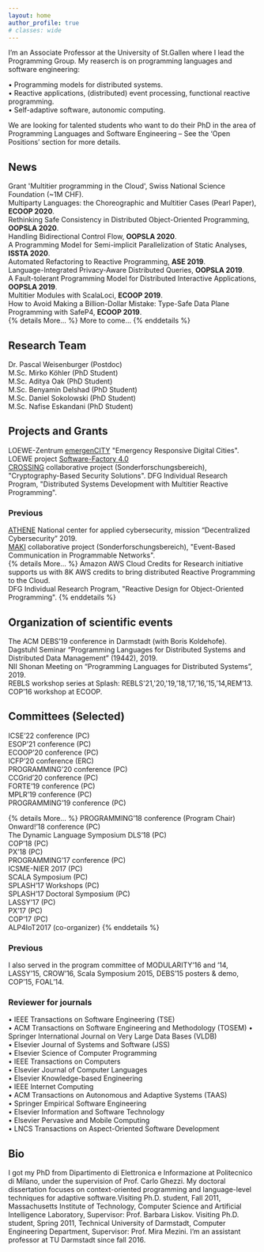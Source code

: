 ```yaml
---
layout: home
author_profile: true
# classes: wide
---
```



I’m an Associate Professor at the University of St.Gallen where
I lead the Programming Group. My reaserch is on programming languages and software engineering:

• Programming models for distributed systems.  
• Reactive applications, (distributed) event processing, functional reactive programming.  
• Self-adaptive software, autonomic computing.  


We are looking for talented students who want to do their PhD in the area of Programming Languages and Software Engineering – See the ‘Open Positions’ section for more details. 


## News

Grant 'Multitier programming in the Cloud', Swiss National Science Foundation (~1M CHF).  
Multiparty Languages: the Choreographic and Multitier Cases (Pearl Paper), **ECOOP 2020**.   
Rethinking Safe Consistency in Distributed Object-Oriented Programming, **OOPSLA 2020**.  
Handling Bidirectional Control Flow, **OOPSLA 2020**.  
A Programming Model for Semi-implicit Parallelization of Static Analyses, **ISSTA 2020**.  
Automated Refactoring to Reactive Programming, **ASE 2019**.  
Language-Integrated Privacy-Aware Distributed Queries, **OOPSLA 2019**.  
A Fault-tolerant Programming Model for Distributed Interactive Applications, **OOPSLA 2019**.  
Multitier Modules with ScalaLoci, **ECOOP 2019**.  
How to Avoid Making a Billion-Dollar Mistake: Type-Safe Data Plane Programming with SafeP4, **ECOOP 2019**.  
{% details More... %}
  More to come...
{% enddetails %}



## Research Team

Dr. Pascal Weisenburger (Postdoc)  
M.Sc. Mirko Köhler (PhD Student)  
M.Sc. Aditya Oak (PhD Student)  
M.Sc. Benyamin Delshad (PhD Student)  
M.Sc. Daniel Sokolowski (PhD Student)  
M.Sc. Nafise Eskandani (PhD Student)



## Projects and Grants

LOEWE-Zentrum [emergenCITY](https://www.emergencity.de/) "Emergency Responsive Digital Cities".  
LOEWE project [Software-Factory 4.0](http://www.software-factory-4-0.de)    
[CROSSING](https://www.crossing.tu-darmstadt.de/crc_1119/index.en.jsp) collaborative project (Sonderforschungsbereich), "Cryptography-Based Security Solutions".
DFG Individual Research Program, "Distributed Systems Development with Multitier Reactive Programming".

### Previous

[ATHENE](https://www.athene-center.de/) National center for applied cybersecurity, mission “Decentralized Cybersecurity” 2019.    
[MAKI](https://www.maki.tu-darmstadt.de/sfb_maki/ueber_maki/index.de.jsp) collaborative project (Sonderforschungsbereich), "Event-Based Communication in Programmable Networks".   
{% details More... %}
Amazon AWS Cloud Credits for Research initiative supports us with 8K AWS credits to bring distributed Reactive Programming to the Cloud.  
DFG Individual Research Program, "Reactive Design for Object-Oriented Programming". 
{% enddetails %}








## Organization of scientific events

The ACM DEBS’19 conference in Darmstadt (with Boris Koldehofe).    
Dagstuhl Seminar “Programming Languages for Distributed Systems and Distributed Data Management” (19442), 2019.  
NII Shonan Meeting on “Programming Languages for Distributed Systems”, 2019.  
REBLS workshop series at Splash: REBLS'21,'20,'19,’18,’17,’16,’15,’14,REM’13.  
COP’16 workshop at ECOOP.  



## Committees (Selected)

ICSE’22 conference (PC)  
ESOP’21 conference (PC)  
ECOOP’20 conference (PC)  
ICFP’20 conference (ERC)  
PROGRAMMING’20 conference (PC)  
CCGrid’20 conference (PC)  
FORTE’19 conference (PC)  
MPLR’19 conference (PC)  
PROGRAMMING’19 conference (PC) 

{% details More... %}
PROGRAMMING’18 conference (Program Chair)  
Onward!’18 conference (PC)  
The Dynamic Language Symposium DLS’18 (PC)  
COP’18 (PC)  
PX’18 (PC)  
PROGRAMMING’17 conference (PC)  
ICSME-NIER 2017 (PC)  
SCALA Symposium (PC)  
SPLASH’17 Workshops (PC)  
SPLASH’17 Doctoral Symposium (PC)  
LASSY’17 (PC)  
PX’17 (PC)  
COP’17 (PC)  
ALP4IoT2017 (co-organizer)
{% enddetails %}  


### Previous

I also served in the program committee of MODULARITY’16 and ’14, LASSY’15, CROW’16, Scala Symposium 2015, DEBS’15 posters & demo, COP’15, FOAL’14.

### Reviewer for journals

• IEEE Transactions on Software Engineering (TSE)  
• ACM Transactions on Software Engineering and Methodology (TOSEM) 
• Springer International Journal on Very Large Data Bases (VLDB)  
• Elsevier Journal of Systems and Software (JSS)  
• Elsevier Science of Computer Programming  
• IEEE Transactions on Computers  
• Elsevier Journal of Computer Languages  
• Elsevier Knowledge-based Engineering  
• IEEE Internet Computing  
• ACM Transactions on Autonomous and Adaptive Systems (TAAS)  
• Springer Empirical Software Engineering  
• Elsevier Information and Software Technology  
• Elsevier Pervasive and Mobile Computing  
• LNCS Transactions on Aspect-Oriented Software Development  


## Bio

I got my PhD from Dipartimento di Elettronica e Informazione at Politecnico di Milano, under the supervision of Prof. Carlo Ghezzi. My doctoral dissertation focuses on context-oriented programming and language-level techniques for adaptive software.Visiting Ph.D. student, Fall 2011, Massachusetts Institute of Technology, Computer Science and Artificial Intelligence Laboratory, Supervisor: Prof. Barbara Liskov. Visiting Ph.D. student, Spring 2011, Technical University of Darmstadt, Computer Engineering Department, Supervisor: Prof. Mira Mezini. I’m an assistant professor at TU Darmstadt since fall 2016.